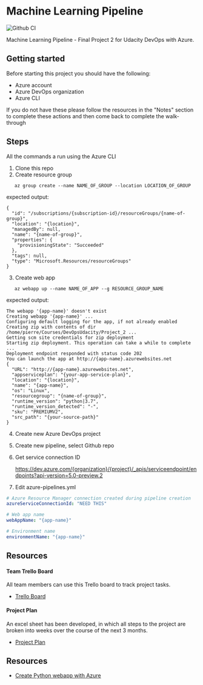 # Machine Learning Pipeline

![Github CI](https://github.com/subaquatic-pierre/udacity-ml-pipeline-project/workflows/Github%20CI/badge.svg)

Machine Learning Pipeline - Final Project 2 for Udacity DevOps with Azure.

## Getting started

Before starting this project you should have the following:

- Azure account
- Azure DevOps organization
- Azure CLI

If you do not have these please follow the resources in the "Notes" section to complete these actions and then come back to complete the walk-through

## Steps

All the commands a run using the Azure CLI

1. Clone this repo
2. Create resource group

```
   az group create --name NAME_OF_GROUP --location LOCATION_OF_GROUP
```

expected output:

```
{
  "id": "/subscriptions/{subscription-id}/resourceGroups/{name-of-group}",
  "location": "{location}",
  "managedBy": null,
  "name": "{name-of-group}",
  "properties": {
    "provisioningState": "Succeeded"
  },
  "tags": null,
  "type": "Microsoft.Resources/resourceGroups"
}
```

3. Create web app

```
   az webapp up --name NAME_OF_APP --g RESOURCE_GROUP_NAME
```

expected output:

```
The webapp '{app-name}' doesn't exist
Creating webapp '{app-name}' ...
Configuring default logging for the app, if not already enabled
Creating zip with contents of dir /home/pierre/Courses/DevOpsUdacity/Project_2 ...
Getting scm site credentials for zip deployment
Starting zip deployment. This operation can take a while to complete ...
Deployment endpoint responded with status code 202
You can launch the app at http://{app-name}.azurewebsites.net
{
  "URL": "http://{app-name}.azurewebsites.net",
  "appserviceplan": "{your-app-service-plan}",
  "location": "{location}",
  "name": "{app-name}",
  "os": "Linux",
  "resourcegroup": "{name-of-group}",
  "runtime_version": "python|3.7",
  "runtime_version_detected": "-",
  "sku": "PREMIUMV2",
  "src_path": "{your-source-path}"
}
```

4. Create new Azure DevOps project
5. Create new pipeline, select Github repo
6. Get service connection ID

   https://dev.azure.com/{organization}/{project}/_apis/serviceendpoint/endpoints?api-version=5.0-preview.2

7. Edit azure-pipelines.yml

```yaml
# Azure Resource Manager connection created during pipeline creation
azureServiceConnectionId: "NEED THIS"

# Web app name
webAppName: "{app-name}"

# Environment name
environmentName: "{app-name}"
```

## Resources

#### Team Trello Board

All team members can use this Trello board to track project tasks.

- [Trello Board](https://trello.com/b/43FaIYZI/machine-learning-pipeline)

#### Project Plan

An excel sheet has been developed, in which all steps to the project are broken into weeks over the course of the next 3 months.

- [Project Plan](https://docs.google.com/spreadsheets/d/1zUXeUu7ceJ1TZbbRQ6UzTBJNdOCcpLiqsexRYvNkBF0/edit?usp=sharing)

## Resources

- [Create Python webapp with Azure](https://docs.microsoft.com/en-us/azure/devops/pipelines/ecosystems/python-webapp?view=azure-devops)
